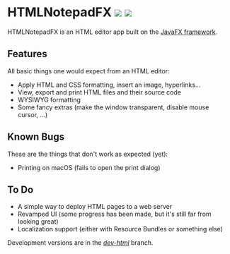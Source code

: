 # HTMLNotepadFX ![][versionBadge] ![][licenseBadge]

HTMLNotepadFX is an HTML editor app built on the [JavaFX framework](https://openjfx.io).

## Features

All basic things one would expect from an HTML editor:

- Apply HTML and CSS formatting, insert an image, hyperlinks...
- View, export and print HTML files and their source code
- WYSIWYG formatting
- Some fancy extras (make the window transparent, disable mouse cursor, ...)

## Known Bugs

These are the things that don't work as expected (yet):

- Printing on macOS (fails to open the print dialog)

## To Do

- A simple way to deploy HTML pages to a web server
- Revamped UI (some progress has been made, but it's still far from looking great)
- Localization support (either with Resource Bundles or something else)

Development versions are in the [*dev-html*](https://github.com/RedCreator37/HTMLNotepadFX/tree/dev-html) branch.

[licenseBadge]: https://img.shields.io/badge/license-MIT-brightgreen.svg
[versionBadge]: https://img.shields.io/badge/version-0.5-ee912e.svg
